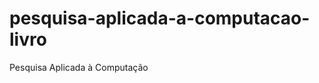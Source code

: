 pesquisa-aplicada-a-computacao-livro
====================================

Pesquisa Aplicada à Computação
